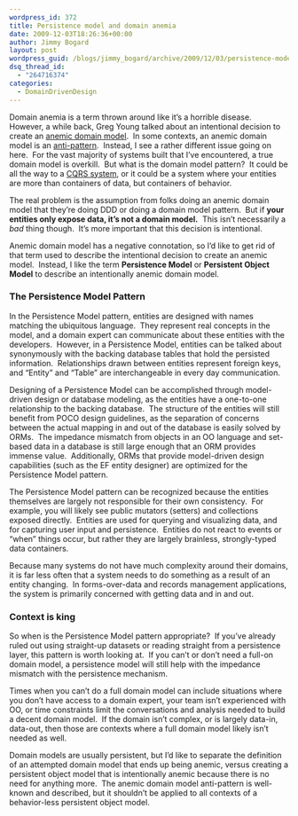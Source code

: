 ```yaml
---
wordpress_id: 372
title: Persistence model and domain anemia
date: 2009-12-03T18:26:36+00:00
author: Jimmy Bogard
layout: post
wordpress_guid: /blogs/jimmy_bogard/archive/2009/12/03/persistence-model-and-domain-anemia.aspx
dsq_thread_id:
  - "264716374"
categories:
  - DomainDrivenDesign
---
```

Domain anemia is a term thrown around like it’s a horrible disease.&#160; However, a while back, Greg Young talked about an intentional decision to create an [anemic domain model](http://codebetter.com/blogs/gregyoung/archive/2009/07/15/the-anemic-domain-model-pattern.aspx).&#160; In some contexts, an anemic domain model is an [anti-pattern](http://martinfowler.com/bliki/AnemicDomainModel.html).&#160; Instead, I see a rather different issue going on here.&#160; For the vast majority of systems built that I’ve encountered, a true domain model is overkill.&#160; But what is the domain model pattern?&#160; It could be all the way to a [CQRS system](http://blog.fohjin.com/blog/2009/11/12/CQRS_a_la_Greg_Young), or it could be a system where your entities are more than containers of data, but containers of behavior.

The real problem is the assumption from folks doing an anemic domain model that they’re doing DDD or doing a domain model pattern.&#160; But if **your entities only expose data, it’s not a domain model.**&#160; This isn’t necessarily a _bad_ thing though.&#160; It’s more important that this decision is intentional.

Anemic domain model has a negative connotation, so I’d like to get rid of that term used to describe the intentional decision to create an anemic model.&#160; Instead, I like the term **Persistence Model** or **Persistent Object Model** to describe an intentionally anemic domain model.

### The Persistence Model Pattern

In the Persistence Model pattern, entities are designed with names matching the ubiquitous language.&#160; They represent real concepts in the model, and a domain expert can communicate about these entities with the developers.&#160; However, in a Persistence Model, entities can be talked about synonymously with the backing database tables that hold the persisted information.&#160; Relationships drawn between entities represent foreign keys, and “Entity” and “Table” are interchangeable in every day communication.

Designing of a Persistence Model can be accomplished through model-driven design or database modeling, as the entities have a one-to-one relationship to the backing database.&#160; The structure of the entities will still benefit from POCO design guidelines, as the separation of concerns between the actual mapping in and out of the database is easily solved by ORMs.&#160; The impedance mismatch from objects in an OO language and set-based data in a database is still large enough that an ORM provides immense value.&#160; Additionally, ORMs that provide model-driven design capabilities (such as the EF entity designer) are optimized for the Persistence Model pattern.

The Persistence Model pattern can be recognized because the entities themselves are largely not responsible for their own consistency.&#160; For example, you will likely see public mutators (setters) and collections exposed directly.&#160; Entities are used for querying and visualizing data, and for capturing user input and persistence.&#160; Entities do not react to events or “when” things occur, but rather they are largely brainless, strongly-typed data containers.

Because many systems do not have much complexity around their domains, it is far less often that a system needs to do something as a result of an entity changing.&#160; In forms-over-data and records management applications, the system is primarily concerned with getting data and in and out.

### 

### Context is king

So when is the Persistence Model pattern appropriate?&#160; If you’ve already ruled out using straight-up datasets or reading straight from a persistence layer, this pattern is worth looking at.&#160; If you can’t or don’t need a full-on domain model, a persistence model will still help with the impedance mismatch with the persistence mechanism.

Times when you can’t do a full domain model can include situations where you don’t have access to a domain expert, your team isn’t experienced with OO, or time constraints limit the conversations and analysis needed to build a decent domain model.&#160; If the domain isn’t complex, or is largely data-in, data-out, then those are contexts where a full domain model likely isn’t needed as well.

Domain models are usually persistent, but I’d like to separate the definition of an attempted domain model that ends up being anemic, versus creating a persistent object model that is intentionally anemic because there is no need for anything more.&#160; The anemic domain model anti-pattern is well-known and described, but it shouldn’t be applied to all contexts of a behavior-less persistent object model.